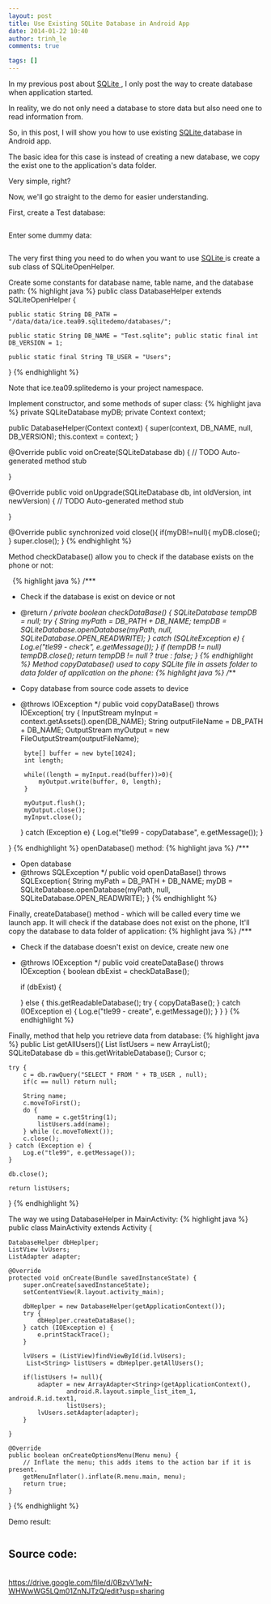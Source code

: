 ```yaml
---
layout: post
title: Use Existing SQLite Database in Android App
date: 2014-01-22 10:40
author: trinh_le
comments: true

tags: []
---
```


In my previous post about <a title="[Android] SQLite" href="http://icetea09.com/blog/2014/03/03/android-sqlite/">SQLite </a>, I only post the way to create database when application started.

In reality, we do not only need a database to store data but also need one to read information from.

So, in this post, I will show you how to use existing <a title="[Android] SQLite" href="http://icetea09.com/blog/2014/03/03/android-sqlite/">SQLite </a>database in Android app.

The basic idea for this case is instead of creating a new database, we copy the exist one to the application's data folder.

Very simple, right?

Now, we'll go straight to the demo for easier understanding.

First, create a Test database:

<img class="aligncenter" src="https://lh4.googleusercontent.com/-44dGfXhd2lY/Uq7R9Lywa1I/AAAAAAAAFbo/FvGNTgk57nw/w618-h177-no/tb+structure.PNG" alt="" />

Enter some dummy data:

<img class="aligncenter" src="https://lh6.googleusercontent.com/-YA10YcqTg8A/Uq7R9Hk_NzI/AAAAAAAAFbk/QenXNZflPzQ/w633-h236-no/init+data.PNG" alt="" />

The very first thing you need to do when you want to use <a title="[Android] SQLite" href="http://icetea09.com/blog/2014/03/03/android-sqlite/">SQLite </a>is create a sub class of SQLiteOpenHelper.

Create some constants for database name, table name, and the database path:
{% highlight java %}
public class DatabaseHelper extends SQLiteOpenHelper {

    public static String DB_PATH = "/data/data/ice.tea09.sqlitedemo/databases/";

    public static String DB_NAME = "Test.sqlite"; public static final int DB_VERSION = 1;

    public static final String TB_USER = "Users";

}
{% endhighlight %}
&nbsp;

Note that ice.tea09.splitedemo is your project namespace.

Implement constructor, and some methods of super class:
{% highlight java %}
private SQLiteDatabase myDB;
private Context context;

public DatabaseHelper(Context context) {
    super(context, DB_NAME, null, DB_VERSION);
    this.context = context;
}

@Override
public void onCreate(SQLiteDatabase db) {
    // TODO Auto-generated method stub

}

@Override
public void onUpgrade(SQLiteDatabase db, int oldVersion, int newVersion) {
    // TODO Auto-generated method stub

}

@Override
public synchronized void close(){
    if(myDB!=null){
        myDB.close();
    }
    super.close();
}
{% endhighlight %}
&nbsp;

Method checkDatabase() allow you to check if the database exists on the phone or not:

&nbsp;
{% highlight java %}
/***
* Check if the database is exist on device or not
* @return
*/
private boolean checkDataBase() {
    SQLiteDatabase tempDB = null;
    try {
        String myPath = DB_PATH + DB_NAME;
        tempDB = SQLiteDatabase.openDatabase(myPath, null, SQLiteDatabase.OPEN_READWRITE);
    } catch (SQLiteException e) {
        Log.e("tle99 - check", e.getMessage());
    }
    if (tempDB != null)
        tempDB.close();
    return tempDB != null ? true : false;
}
{% endhighlight %}
Method copyDatabase() used to copy SQLite file in assets folder to data folder of application on the phone:
{% highlight java %}
/***
 * Copy database from source code assets to device
 * @throws IOException
 */
public void copyDataBase() throws IOException{
    try {
        InputStream myInput = context.getAssets().open(DB_NAME);
        String outputFileName = DB_PATH + DB_NAME;
        OutputStream myOutput = new FileOutputStream(outputFileName);

        byte[] buffer = new byte[1024];
        int length;

        while((length = myInput.read(buffer))>0){
            myOutput.write(buffer, 0, length);
        }

        myOutput.flush();
        myOutput.close();
        myInput.close();
    } catch (Exception e) {
        Log.e("tle99 - copyDatabase", e.getMessage());
    }

}
{% endhighlight %}
openDatabase() method:
{% highlight java %}
/***
 * Open database
 * @throws SQLException
 */
public void openDataBase() throws SQLException{
    String myPath = DB_PATH + DB_NAME;
    myDB = SQLiteDatabase.openDatabase(myPath, null, SQLiteDatabase.OPEN_READWRITE);
}
{% endhighlight %}
&nbsp;

Finally, createDatabase() method - which will be called every time we launch app. It will check if the database does not exist on the phone, It'll copy the database to data folder of application:
{% highlight java %}
/***
 * Check if the database doesn't exist on device, create new one
 * @throws IOException
 */
public void createDataBase() throws IOException {
    boolean dbExist = checkDataBase();        

    if (dbExist) {

    } else {
        this.getReadableDatabase();
        try {
            copyDataBase();
        } catch (IOException e) {
            Log.e("tle99 - create", e.getMessage());
        }
    }
}
{% endhighlight %}
&nbsp;

Finally, method that help you retrieve data from database:
{% highlight java %}
public List<String> getAllUsers(){
    List<String> listUsers = new ArrayList<String>();
    SQLiteDatabase db = this.getWritableDatabase();
    Cursor c;

    try {
        c = db.rawQuery("SELECT * FROM " + TB_USER , null);
        if(c == null) return null;

        String name;
        c.moveToFirst();
        do {            
            name = c.getString(1);            
            listUsers.add(name);
        } while (c.moveToNext()); 
        c.close();
    } catch (Exception e) {
        Log.e("tle99", e.getMessage());
    }

    db.close();        

    return listUsers;
}
{% endhighlight %}
&nbsp;

The way we using DatabaseHelper in MainActivity:
{% highlight java %}
public class MainActivity extends Activity {

    DatabaseHelper dbHeplper;
    ListView lvUsers;
    ListAdapter adapter;

    @Override
    protected void onCreate(Bundle savedInstanceState) {
        super.onCreate(savedInstanceState);
        setContentView(R.layout.activity_main);

        dbHeplper = new DatabaseHelper(getApplicationContext());
        try {
            dbHeplper.createDataBase();
        } catch (IOException e) {
            e.printStackTrace();
        }

        lvUsers = (ListView)findViewById(id.lvUsers);
         List<String> listUsers = dbHeplper.getAllUsers();

        if(listUsers != null){
            adapter = new ArrayAdapter<String>(getApplicationContext(),
                    android.R.layout.simple_list_item_1, android.R.id.text1,
                    listUsers);
            lvUsers.setAdapter(adapter);
        }

    }

    @Override
    public boolean onCreateOptionsMenu(Menu menu) {
        // Inflate the menu; this adds items to the action bar if it is present.
        getMenuInflater().inflate(R.menu.main, menu);
        return true;
    }

}
{% endhighlight %}
&nbsp;

Demo result:

<img class="aligncenter" src="https://lh3.googleusercontent.com/-QvuRlyTfXv8/Uq7SYqDZ3BI/AAAAAAAAFbw/ZFlmUYC1VmI/w480-h688-no/demo+result.PNG" alt="" />
<h2>Source code:</h2>

<br/>
<a href="https://drive.google.com/file/d/0BzvV1wN-WHWwWG5LQm01ZnNJTzQ/edit?usp=sharing">https://drive.google.com/file/d/0BzvV1wN-WHWwWG5LQm01ZnNJTzQ/edit?usp=sharing</a>

